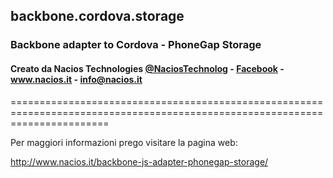 ## backbone.cordova.storage ##
### Backbone adapter to Cordova - PhoneGap Storage ###
#### Creato da Nacios Technologies <a href="https://twitter.com/NaciosTechnolog" target="_blank">@NaciosTechnolog</a> - <a href="https://www.facebook.com/NaciosTechnologies" target="_blank">Facebook</a> - <a href="www.nacios.it" target="_blank">www.nacios.it</a> - <a href="mailto:info@nacios.it">info@nacios.it</a> ####
=============================================================================================================================

Per maggiori informazioni prego visitare la pagina web:

<a href="http://www.nacios.it/backbone-js-adapter-phonegap-storage/">http://www.nacios.it/backbone-js-adapter-phonegap-storage/</a>